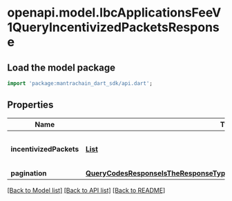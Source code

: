# openapi.model.IbcApplicationsFeeV1QueryIncentivizedPacketsResponse

## Load the model package
```dart
import 'package:mantrachain_dart_sdk/api.dart';
```

## Properties
Name | Type | Description | Notes
------------ | ------------- | ------------- | -------------
**incentivizedPackets** | [**List<IdentifiedPacketFeesContainsAListOfTypePacketFeeAndAssociatedPacketId>**](IdentifiedPacketFeesContainsAListOfTypePacketFeeAndAssociatedPacketId.md) |  | [optional] [default to const []]
**pagination** | [**QueryCodesResponseIsTheResponseTypeForTheQueryCodesRPCMethodPagination**](QueryCodesResponseIsTheResponseTypeForTheQueryCodesRPCMethodPagination.md) |  | [optional] 

[[Back to Model list]](../README.md#documentation-for-models) [[Back to API list]](../README.md#documentation-for-api-endpoints) [[Back to README]](../README.md)


